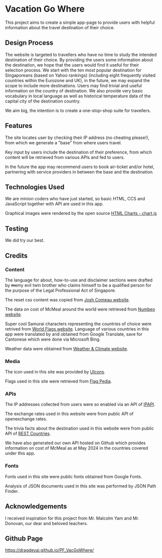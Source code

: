# Vacation Go Where
This project aims to create a simple app-page to provide users with helpful information about the travel destination of their choice.

## Design Process
The website is targeted to travellers who have no time to study the intended destination of their choice. By providing the users some information about the destination, we hope that the users would find it useful for their selection process. We start with the ten most popular destination for Singaporeans (based on Yahoo rankings) (including eight frequently visited countries within the Eurozone and UK), in the future, we may expand the scope to include more destinations. Users may find trivial and useful information on the country of destination. We also provide very basic vocabulary in local language as well as historical temperature data of the capital city of the destination country.

We aim big, the intention is to create a one-stop-shop suite for travellers.

## Features
The site locates user by checking their IP address (no cheating please!), from which we generate a "base" from where users travel.

Key input by users include the destination of their preference, from which content will be retrieved from various APIs and fed to users.

In the future the app may recommend users to book air-ticket and/or hotel, partnering with service providers in between the base and the destination.

## Technologies Used
We are minion coders who have just started, so basic HTML, CCS and JavaScript together with API are used in this app.

Graphical images were rendered by the open source [HTML Charts - chart.js](https://www.chartjs.org/)

## Testing
We did try our best.

## Credits

### Content
The language for about, how-to-use and disclaimer sections were drafted by ~~me~~my evil twin brother who claims himself to be a qualified person for the purpose of the Legal Professional Act of Singapore.

The reset css content was copied from [Josh Comeau website](https://www.joshwcomeau.com/css/custom-css-reset/).

The data on cost of McMeal around the world were retrieved from [Numbeo website](https://www.numbeo.com/).

Super cool Samurai characters representing the countries of choice were retrived from [World Flags website](https://world-flags.org/).
Language of various countries in this app were translated by and obtained from Google Translate, save for Cantonese which were done via Microsoft Bing.

Weather data were obtained from [Weather & Climate website](https://weather-and-climate.com/).

### Media
The icon used in this site was provided by [UIcons](freepik.com).

Flags used in this site were retrieved from [Flag Pedia](https://flagcdn.com/).

### APIs
The IP addresses collected from users were so enabled via an API of [IPAPI](https://ipapi.co).

The exchange rates used in this website were from public API of openexchange rates.

The trivia facts about the destination used in this website were from public API of [REST Countries](https://restcountries.com/).

We have also generated our own API hosted on Github which provides information on cost of McMeal as at May 2024 in the countries covered under this app.

### Fonts
Fonts used in this site were public fonts obtained from Google Fonts.

Analysis of JSON documents used in this site was performed by JSON Path Finder.

## Acknowledgements
I received inspiration for this project from Mr. Malcolm Yam and Mr. Donovan, our dear and beloved teachers.

## Github Page
https://dragdevai.github.io/PF_VacGoWhere/